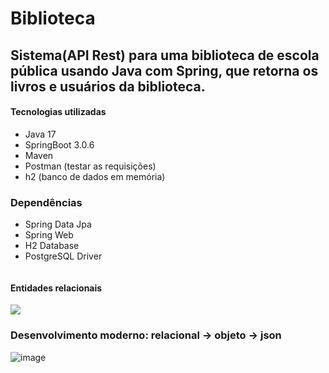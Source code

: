 # Biblioteca
## Sistema(API Rest) para uma biblioteca de escola pública usando Java com Spring, que retorna os livros e usuários da biblioteca.

#### Tecnologias utilizadas
- Java 17
- SpringBoot 3.0.6
- Maven
- Postman (testar as requisições)
- h2 (banco de dados em memória)
 
 ### Dependências
  - Spring Data Jpa 
  - Spring Web
  - H2 Database 
  - PostgreSQL Driver 
 
```

```

#### Entidades relacionais

![](https://imgur.com/3A4MAql.png)

### Desenvolvimento moderno: relacional -> objeto -> json

![image](https://imgur.com/olTCfTF.png)


